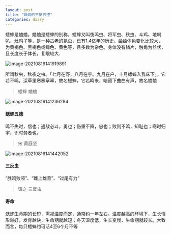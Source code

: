 ```yaml
---
layout: post
title: "蛐蛐的三反五德"
categories: diary
---
```


蟋蟀是蛐蛐。蛐蛐是蟋蟀的别称，蟋蟀又叫夜鸣虫、将军虫、秋虫、斗鸡、地喇叭、灶鸡子等，是一种古老的昆虫，已有1.4亿年的历史。蛐蛐体色变化比较大，为黄褐色、黑褐色或绿色、黄色等，且多数为杂色。身体没有鳞片，触角为丝状，且长度长于体长，复眼较大.

![image-20210816141919891](/assets/ququ-3reserve-5.assets/image-20210816141919891.png)

所谓秋虫，秋夜之虫。「七月在野，八月在宇。九月在户，十月蟋蟀入我床下」。它若不鸣，深草里窸窸窣窣，故名蟋蟀，它若鸣来，暗窗下曲曲有声，故名蛐蛐

> 蟋蟀 蛐蛐

![image-20210816141236284](/assets/ququ-3reserve-5.assets/image-20210816141236284.png)

#### 蟋蟀五德

鸣不失时，信也；遇敌必斗，勇也；伤重不降，忠也；败则不鸣，知耻也；寒时归宇，识时务者也。

> 宋 黄庭坚

![image-20210816141442052](/assets/ququ-3reserve-5.assets/image-20210816141442052.png)

#### 三反虫

“胜鸣败哑”、“雌上雄背”、“过尾有力”

> 谓之 三反虫



#### 寿命

蟋蟀生命期的长短，需视温度而定，通常约一年左右。温度越高的环境下，生长情形越好，发育越快，生命期就越短；冬天温度低，生长变慢，生命期就较长。大致而言，每只蟋蟀约可活4至6个月不等
